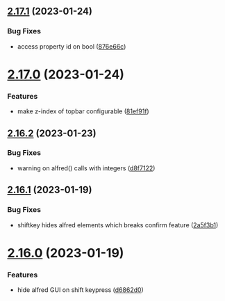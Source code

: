 ## [2.17.1](https://github.com/baumrock/RockFrontend/compare/v2.17.0...v2.17.1) (2023-01-24)


### Bug Fixes

* access property id on bool ([876e66c](https://github.com/baumrock/RockFrontend/commit/876e66c7e7443cc8256bc93f8c28e3e4c2b3d4c0))



# [2.17.0](https://github.com/baumrock/RockFrontend/compare/v2.16.2...v2.17.0) (2023-01-24)


### Features

* make z-index of topbar configurable ([81ef91f](https://github.com/baumrock/RockFrontend/commit/81ef91fb492f9018311fb6c7caa742ac6fcbffdd))



## [2.16.2](https://github.com/baumrock/RockFrontend/compare/v2.16.1...v2.16.2) (2023-01-23)


### Bug Fixes

* warning on alfred() calls with integers ([d8f7122](https://github.com/baumrock/RockFrontend/commit/d8f7122d59a4862cdf20d4dfa680b57c06021d75))



## [2.16.1](https://github.com/baumrock/RockFrontend/compare/v2.16.0...v2.16.1) (2023-01-19)


### Bug Fixes

* shiftkey hides alfred elements which breaks confirm feature ([2a5f3b1](https://github.com/baumrock/RockFrontend/commit/2a5f3b16c86e9405344a8661ea610f1e344bdb55))



# [2.16.0](https://github.com/baumrock/RockFrontend/compare/v2.15.0...v2.16.0) (2023-01-19)


### Features

* hide alfred GUI on shift keypress ([d6862d0](https://github.com/baumrock/RockFrontend/commit/d6862d041c61af0b067edd81e8cbd407d405aa04))



